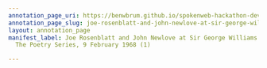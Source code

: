 ```yaml
---
annotation_page_uri: https://benwbrum.github.io/spokenweb-hackathon-development-noterms/annotations/joe-rosenblatt-and-john-newlove-at-sir-george-williams-university-the-poetry-series-9-february-1968-1--canvas-1-unknown.json
annotation_page_slug: joe-rosenblatt-and-john-newlove-at-sir-george-williams-university-the-poetry-series-9-february-1968-1--canvas-1-unknown
layout: annotation_page
manifest_label: Joe Rosenblatt and John Newlove at Sir George Williams University,
  The Poetry Series, 9 February 1968 (1)

---
```


